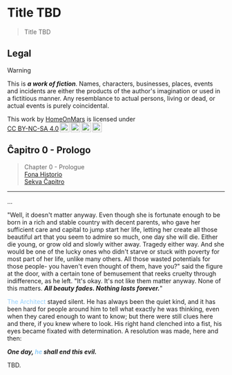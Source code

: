 Title TBD
===============================================================================

> Title TBD

Legal
-------------------------------------------------------------------------------

> [!WARNING]
> This is ***a work of fiction***.
> Names, characters, businesses, places, events and incidents
> are either the products of the author's imagination or used in a fictitious manner.
> Any resemblance to actual persons, living or dead, or actual events is purely coincidental.

<p xmlns:cc="http://creativecommons.org/ns#" >This work by <a rel="cc:attributionURL dct:creator" property="cc:attributionName" href="https://github.com/HomeOnMars">HomeOnMars</a> is licensed under <a href="https://creativecommons.org/licenses/by-nc-sa/4.0/?ref=chooser-v1" target="_blank" rel="license noopener noreferrer" style="display:inline-block;">CC BY-NC-SA 4.0<img style="height:22px!important;margin-left:3px;vertical-align:text-bottom;" src="https://mirrors.creativecommons.org/presskit/icons/cc.svg?ref=chooser-v1" alt=""><img style="height:22px!important;margin-left:3px;vertical-align:text-bottom;" src="https://mirrors.creativecommons.org/presskit/icons/by.svg?ref=chooser-v1" alt=""><img style="height:22px!important;margin-left:3px;vertical-align:text-bottom;" src="https://mirrors.creativecommons.org/presskit/icons/nc.svg?ref=chooser-v1" alt=""><img style="height:22px!important;margin-left:3px;vertical-align:text-bottom;" src="https://mirrors.creativecommons.org/presskit/icons/sa.svg?ref=chooser-v1" alt=""></a></p>

Ĉapitro 0 - Prologo
-------------------------------------------------------------------------------

> Chapter 0 - Prologue
> <br>
> [Fona Historio](../OmniCentro/Historio.md)
> <br>
> [Sekva Ĉapitro]()

-------------------------------------------------------------------------------

<!-- <blockquote>
  "...<br>
  And Serena snapped her fingers: '<b>Let there be light,</b>'
  and there was light.<br>
  And Serena saw the light and said:
  'You know what, let's make it <b>brighter</b>.'"<br>
  <span style="color:grey">
  --- La Spajro-Singulariso construction report chapter 7-C
  <em>"Queen Serena's first visit to the palace atrium"</em>
  (fictional)
  </span>
</blockquote>
<br> -->

...

"Well, it doesn't matter anyway.
Even though she is fortunate enough to be born in a rich and stable country
with decent parents, who gave her sufficient care and capital to
jump start her life, letting her create all those beautiful art
that you seem to admire so much, one day she will die.
Either die young, or grow old and slowly wither away.
Tragedy either way. And she would be one of the lucky ones who didn't starve
or stuck with poverty for most part of her life, unlike many others.
All those wasted potentials for those people-
you haven't even thought of them, have you?" said the figure at the door,
with a certain tone of bemusement that reeks cruelty through indifference,
as he left.
"It's okay. It's not like them matter anyway.
None of this matters.
***All beauty fades. Nothing lasts forever.***"

<span style="color:#95D0FC">The Architect</span> stayed silent.
He has always been the quiet kind,
and it has been hard for people around him to tell
what exactly he was thinking,
even when they cared enough to want to know;
but there were still clues here and there, if you knew where to look.
His right hand clenched into a fist,
his eyes became fixated with determination.
A resolution was made, here and then:

***One day, <span style="color:#95D0FC">he</span> shall end this evil.***

TBD. 
